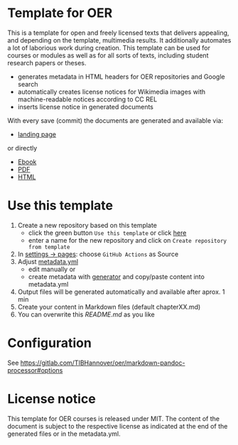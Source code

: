 # Template for OER

This is a template for open and freely licensed texts that delivers appealing, and depending on the template, multimedia results. It additionally automates a lot of laborious work during creation. This template can be used for courses or modules as well as for all sorts of texts, including student research papers or theses.

* generates metadata in HTML headers for OER repositories and Google search
* automatically creates license notices for Wikimedia images with machine-readable notices according to CC REL
* inserts license notice in generated documents

With every save (commit) the documents are generated and available via:

* [landing page](https://joergelp.github.io/Myfirstopentextbook/)

or directly 
* [Ebook](https://joergelp.github.io/Myfirstopentextbook/document.epub)
* [PDF](https://joergelp.github.io/Myfirstopentextbook/document.pdf)
* [HTML](https://joergelp.github.io/Myfirstopentextbook/document.html)

# Use this template

1. Create a new repository based on this template
    * click the green button `Use this template` or click [here](https://github.com/TIBHannover/markdown-documents-template/generate)
    * enter a name for the new repository and click on `Create repository from template`
1. In [settings -> pages](../../settings/pages): choose `GitHub Actions` as Source
1. Adjust [metadata.yml](../../edit/main/metadata.yml)
    * edit manually or
    * create metadata with [generator](https://oersi.gitlab.io/metadata-form/metadata-generator.html) and copy/paste content into metadata.yml
1. Output files will be generated automatically and available after aprox. 1 min
1. Create your content in Markdown files (default chapterXX.md)
1. You can overwrite this _README.md_ as you like

# Configuration

See https://gitlab.com/TIBHannover/oer/markdown-pandoc-processor#options

# License notice
This template for OER courses is released under MIT. The content of the document is subject to the respective license as indicated at the end of the generated files or in the metadata.yml.

